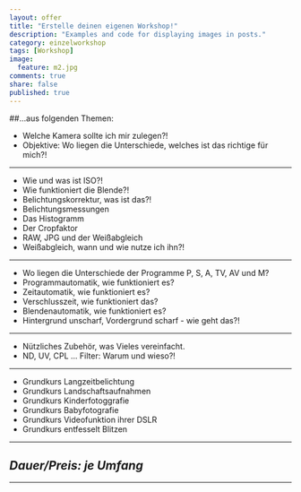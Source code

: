 ```yaml
---
layout: offer
title: "Erstelle deinen eigenen Workshop!"
description: "Examples and code for displaying images in posts."
category: einzelworkshop
tags: [Workshop]
image:
  feature: m2.jpg
comments: true
share: false
published: true
---
```


##...aus folgenden Themen:

* Welche Kamera sollte ich mir zulegen?!
* Objektive: Wo liegen die Unterschiede, welches ist das richtige für mich?!

---

* Wie und was ist ISO?!
* Wie funktioniert die Blende?!
* Belichtungskorrektur, was ist das?!
* Belichtungsmessungen
* Das Histogramm
* Der Cropfaktor
* RAW, JPG und der Weißabgleich
* Weißabgleich, wann und wie nutze ich ihn?!

---

* Wo liegen die Unterschiede der Programme P, S, A, TV, AV und M?
* Programmautomatik, wie funktioniert es?
* Zeitautomatik, wie funktioniert es?
* Verschlusszeit, wie funktioniert das?
* Blendenautomatik, wie funktioniert es?
* Hintergrund unscharf, Vordergrund scharf - wie geht das?!

---

* Nützliches Zubehör, was Vieles vereinfacht. 
* ND, UV, CPL ... Filter: Warum und wieso?!

---

* Grundkurs Langzeitbelichtung
* Grundkurs Landschaftsaufnahmen
* Grundkurs Kinderfotoggrafie
* Grundkurs Babyfotografie
* Grundkurs Videofunktion ihrer DSLR
* Grundkurs entfesselt Blitzen

---

## *Dauer/Preis: je Umfang*

---
    
  
  
